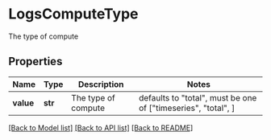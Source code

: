 # LogsComputeType

The type of compute

## Properties
Name | Type | Description | Notes
------------ | ------------- | ------------- | -------------
**value** | **str** | The type of compute | defaults to "total",  must be one of ["timeseries", "total", ]

[[Back to Model list]](README.md#documentation-for-models) [[Back to API list]](README.md#documentation-for-api-endpoints) [[Back to README]](README.md)


